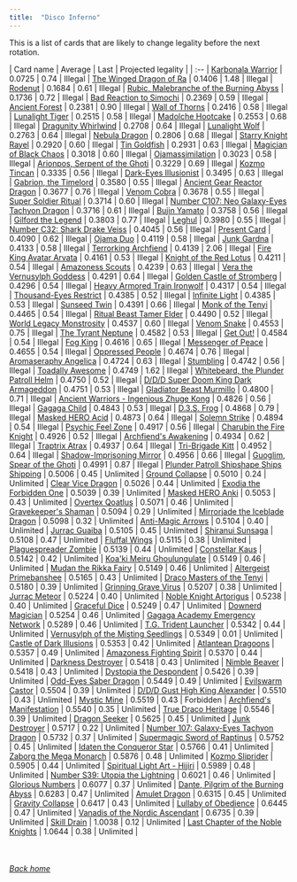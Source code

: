 ```yaml
---
title:  "Disco Inferno"
---
```


This is a list of cards that are likely to change legality before the next rotation.

| Card name | Average | Last | Projected legality |
| :-- |
[Karbonala Warrior](https://db.ygoprodeck.com/card/?search=Karbonala%20Warrior) | 0.0725 | 0.74 | Illegal |
[The Winged Dragon of Ra](https://db.ygoprodeck.com/card/?search=The%20Winged%20Dragon%20of%20Ra) | 0.1406 | 1.48 | Illegal |
[Rodenut](https://db.ygoprodeck.com/card/?search=Rodenut) | 0.1684 | 0.61 | Illegal |
[Rubic, Malebranche of the Burning Abyss](https://db.ygoprodeck.com/card/?search=Rubic,%20Malebranche%20of%20the%20Burning%20Abyss) | 0.1736 | 0.72 | Illegal |
[Bad Reaction to Simochi](https://db.ygoprodeck.com/card/?search=Bad%20Reaction%20to%20Simochi) | 0.2369 | 0.59 | Illegal |
[Ancient Forest](https://db.ygoprodeck.com/card/?search=Ancient%20Forest) | 0.2381 | 0.90 | Illegal |
[Wall of Thorns](https://db.ygoprodeck.com/card/?search=Wall%20of%20Thorns) | 0.2416 | 0.58 | Illegal |
[Lunalight Tiger](https://db.ygoprodeck.com/card/?search=Lunalight%20Tiger) | 0.2515 | 0.58 | Illegal |
[Madolche Hootcake](https://db.ygoprodeck.com/card/?search=Madolche%20Hootcake) | 0.2553 | 0.68 | Illegal |
[Dragunity Whirlwind](https://db.ygoprodeck.com/card/?search=Dragunity%20Whirlwind) | 0.2708 | 0.64 | Illegal |
[Lunalight Wolf](https://db.ygoprodeck.com/card/?search=Lunalight%20Wolf) | 0.2763 | 0.64 | Illegal |
[Nebula Dragon](https://db.ygoprodeck.com/card/?search=Nebula%20Dragon) | 0.2806 | 0.68 | Illegal |
[Starry Knight Rayel](https://db.ygoprodeck.com/card/?search=Starry%20Knight%20Rayel) | 0.2920 | 0.60 | Illegal |
[Tin Goldfish](https://db.ygoprodeck.com/card/?search=Tin%20Goldfish) | 0.2931 | 0.63 | Illegal |
[Magician of Black Chaos](https://db.ygoprodeck.com/card/?search=Magician%20of%20Black%20Chaos) | 0.3018 | 0.60 | Illegal |
[Ojamassimilation](https://db.ygoprodeck.com/card/?search=Ojamassimilation) | 0.3023 | 0.58 | Illegal |
[Arionpos, Serpent of the Ghoti](https://db.ygoprodeck.com/card/?search=Arionpos,%20Serpent%20of%20the%20Ghoti) | 0.3229 | 0.69 | Illegal |
[Kozmo Tincan](https://db.ygoprodeck.com/card/?search=Kozmo%20Tincan) | 0.3335 | 0.56 | Illegal |
[Dark-Eyes Illusionist](https://db.ygoprodeck.com/card/?search=Dark-Eyes%20Illusionist) | 0.3495 | 0.63 | Illegal |
[Gabrion, the Timelord](https://db.ygoprodeck.com/card/?search=Gabrion,%20the%20Timelord) | 0.3580 | 0.55 | Illegal |
[Ancient Gear Reactor Dragon](https://db.ygoprodeck.com/card/?search=Ancient%20Gear%20Reactor%20Dragon) | 0.3677 | 0.76 | Illegal |
[Venom Cobra](https://db.ygoprodeck.com/card/?search=Venom%20Cobra) | 0.3678 | 0.55 | Illegal |
[Super Soldier Ritual](https://db.ygoprodeck.com/card/?search=Super%20Soldier%20Ritual) | 0.3714 | 0.60 | Illegal |
[Number C107: Neo Galaxy-Eyes Tachyon Dragon](https://db.ygoprodeck.com/card/?search=Number%20C107:%20Neo%20Galaxy-Eyes%20Tachyon%20Dragon) | 0.3716 | 0.61 | Illegal |
[Bujin Yamato](https://db.ygoprodeck.com/card/?search=Bujin%20Yamato) | 0.3758 | 0.56 | Illegal |
[Gilford the Legend](https://db.ygoprodeck.com/card/?search=Gilford%20the%20Legend) | 0.3803 | 0.77 | Illegal |
[Leghul](https://db.ygoprodeck.com/card/?search=Leghul) | 0.3980 | 0.55 | Illegal |
[Number C32: Shark Drake Veiss](https://db.ygoprodeck.com/card/?search=Number%20C32:%20Shark%20Drake%20Veiss) | 0.4045 | 0.56 | Illegal |
[Present Card](https://db.ygoprodeck.com/card/?search=Present%20Card) | 0.4090 | 0.62 | Illegal |
[Ojama Duo](https://db.ygoprodeck.com/card/?search=Ojama%20Duo) | 0.4119 | 0.58 | Illegal |
[Junk Gardna](https://db.ygoprodeck.com/card/?search=Junk%20Gardna) | 0.4133 | 0.58 | Illegal |
[Terrorking Archfiend](https://db.ygoprodeck.com/card/?search=Terrorking%20Archfiend) | 0.4139 | 2.06 | Illegal |
[Fire King Avatar Arvata](https://db.ygoprodeck.com/card/?search=Fire%20King%20Avatar%20Arvata) | 0.4161 | 0.53 | Illegal |
[Knight of the Red Lotus](https://db.ygoprodeck.com/card/?search=Knight%20of%20the%20Red%20Lotus) | 0.4211 | 0.54 | Illegal |
[Amazoness Scouts](https://db.ygoprodeck.com/card/?search=Amazoness%20Scouts) | 0.4239 | 0.63 | Illegal |
[Vera the Vernusylph Goddess](https://db.ygoprodeck.com/card/?search=Vera%20the%20Vernusylph%20Goddess) | 0.4291 | 0.64 | Illegal |
[Golden Castle of Stromberg](https://db.ygoprodeck.com/card/?search=Golden%20Castle%20of%20Stromberg) | 0.4296 | 0.54 | Illegal |
[Heavy Armored Train Ironwolf](https://db.ygoprodeck.com/card/?search=Heavy%20Armored%20Train%20Ironwolf) | 0.4317 | 0.54 | Illegal |
[Thousand-Eyes Restrict](https://db.ygoprodeck.com/card/?search=Thousand-Eyes%20Restrict) | 0.4385 | 0.52 | Illegal |
[Infinite Light](https://db.ygoprodeck.com/card/?search=Infinite%20Light) | 0.4385 | 0.53 | Illegal |
[Sunseed Twin](https://db.ygoprodeck.com/card/?search=Sunseed%20Twin) | 0.4391 | 0.66 | Illegal |
[Monk of the Tenyi](https://db.ygoprodeck.com/card/?search=Monk%20of%20the%20Tenyi) | 0.4465 | 0.54 | Illegal |
[Ritual Beast Tamer Elder](https://db.ygoprodeck.com/card/?search=Ritual%20Beast%20Tamer%20Elder) | 0.4490 | 0.52 | Illegal |
[World Legacy Monstrosity](https://db.ygoprodeck.com/card/?search=World%20Legacy%20Monstrosity) | 0.4537 | 0.60 | Illegal |
[Venom Snake](https://db.ygoprodeck.com/card/?search=Venom%20Snake) | 0.4553 | 0.75 | Illegal |
[The Tyrant Neptune](https://db.ygoprodeck.com/card/?search=The%20Tyrant%20Neptune) | 0.4582 | 0.53 | Illegal |
[Get Out!](https://db.ygoprodeck.com/card/?search=Get%20Out!) | 0.4584 | 0.54 | Illegal |
[Fog King](https://db.ygoprodeck.com/card/?search=Fog%20King) | 0.4616 | 0.65 | Illegal |
[Messenger of Peace](https://db.ygoprodeck.com/card/?search=Messenger%20of%20Peace) | 0.4655 | 0.54 | Illegal |
[Oppressed People](https://db.ygoprodeck.com/card/?search=Oppressed%20People) | 0.4674 | 0.76 | Illegal |
[Aromaseraphy Angelica](https://db.ygoprodeck.com/card/?search=Aromaseraphy%20Angelica) | 0.4724 | 0.63 | Illegal |
[Stumbling](https://db.ygoprodeck.com/card/?search=Stumbling) | 0.4742 | 0.56 | Illegal |
[Toadally Awesome](https://db.ygoprodeck.com/card/?search=Toadally%20Awesome) | 0.4749 | 1.62 | Illegal |
[Whitebeard, the Plunder Patroll Helm](https://db.ygoprodeck.com/card/?search=Whitebeard,%20the%20Plunder%20Patroll%20Helm) | 0.4750 | 0.52 | Illegal |
[D/D/D Super Doom King Dark Armageddon](https://db.ygoprodeck.com/card/?search=D/D/D%20Super%20Doom%20King%20Dark%20Armageddon) | 0.4751 | 0.53 | Illegal |
[Gladiator Beast Murmillo](https://db.ygoprodeck.com/card/?search=Gladiator%20Beast%20Murmillo) | 0.4800 | 0.71 | Illegal |
[Ancient Warriors - Ingenious Zhuge Kong](https://db.ygoprodeck.com/card/?search=Ancient%20Warriors%20-%20Ingenious%20Zhuge%20Kong) | 0.4826 | 0.56 | Illegal |
[Gagaga Child](https://db.ygoprodeck.com/card/?search=Gagaga%20Child) | 0.4843 | 0.53 | Illegal |
[D.3.S. Frog](https://db.ygoprodeck.com/card/?search=D.3.S.%20Frog) | 0.4868 | 0.79 | Illegal |
[Masked HERO Acid](https://db.ygoprodeck.com/card/?search=Masked%20HERO%20Acid) | 0.4873 | 0.64 | Illegal |
[Solemn Strike](https://db.ygoprodeck.com/card/?search=Solemn%20Strike) | 0.4894 | 0.54 | Illegal |
[Psychic Feel Zone](https://db.ygoprodeck.com/card/?search=Psychic%20Feel%20Zone) | 0.4917 | 0.56 | Illegal |
[Charubin the Fire Knight](https://db.ygoprodeck.com/card/?search=Charubin%20the%20Fire%20Knight) | 0.4926 | 0.52 | Illegal |
[Archfiend's Awakening](https://db.ygoprodeck.com/card/?search=Archfiend's%20Awakening) | 0.4934 | 0.62 | Illegal |
[Traptrix Atrax](https://db.ygoprodeck.com/card/?search=Traptrix%20Atrax) | 0.4937 | 0.64 | Illegal |
[Tri-Brigade Kitt](https://db.ygoprodeck.com/card/?search=Tri-Brigade%20Kitt) | 0.4952 | 0.64 | Illegal |
[Shadow-Imprisoning Mirror](https://db.ygoprodeck.com/card/?search=Shadow-Imprisoning%20Mirror) | 0.4956 | 0.66 | Illegal |
[Guoglim, Spear of the Ghoti](https://db.ygoprodeck.com/card/?search=Guoglim,%20Spear%20of%20the%20Ghoti) | 0.4991 | 0.87 | Illegal |
[Plunder Patroll Shipshape Ships Shipping](https://db.ygoprodeck.com/card/?search=Plunder%20Patroll%20Shipshape%20Ships%20Shipping) | 0.5006 | 0.45 | Unlimited |
[Ground Collapse](https://db.ygoprodeck.com/card/?search=Ground%20Collapse) | 0.5010 | 0.24 | Unlimited |
[Clear Vice Dragon](https://db.ygoprodeck.com/card/?search=Clear%20Vice%20Dragon) | 0.5026 | 0.44 | Unlimited |
[Exodia the Forbidden One](https://db.ygoprodeck.com/card/?search=Exodia%20the%20Forbidden%20One) | 0.5039 | 0.39 | Unlimited |
[Masked HERO Anki](https://db.ygoprodeck.com/card/?search=Masked%20HERO%20Anki) | 0.5053 | 0.43 | Unlimited |
[Overtex Qoatlus](https://db.ygoprodeck.com/card/?search=Overtex%20Qoatlus) | 0.5071 | 0.46 | Unlimited |
[Gravekeeper's Shaman](https://db.ygoprodeck.com/card/?search=Gravekeeper's%20Shaman) | 0.5094 | 0.29 | Unlimited |
[Mirrorjade the Iceblade Dragon](https://db.ygoprodeck.com/card/?search=Mirrorjade%20the%20Iceblade%20Dragon) | 0.5098 | 0.32 | Unlimited |
[Anti-Magic Arrows](https://db.ygoprodeck.com/card/?search=Anti-Magic%20Arrows) | 0.5104 | 0.40 | Unlimited |
[Jurrac Guaiba](https://db.ygoprodeck.com/card/?search=Jurrac%20Guaiba) | 0.5105 | 0.45 | Unlimited |
[Shiranui Sunsaga](https://db.ygoprodeck.com/card/?search=Shiranui%20Sunsaga) | 0.5108 | 0.47 | Unlimited |
[Fluffal Wings](https://db.ygoprodeck.com/card/?search=Fluffal%20Wings) | 0.5115 | 0.38 | Unlimited |
[Plaguespreader Zombie](https://db.ygoprodeck.com/card/?search=Plaguespreader%20Zombie) | 0.5139 | 0.44 | Unlimited |
[Constellar Kaus](https://db.ygoprodeck.com/card/?search=Constellar%20Kaus) | 0.5142 | 0.42 | Unlimited |
[Koa'ki Meiru Ghoulungulate](https://db.ygoprodeck.com/card/?search=Koa'ki%20Meiru%20Ghoulungulate) | 0.5149 | 0.46 | Unlimited |
[Mudan the Rikka Fairy](https://db.ygoprodeck.com/card/?search=Mudan%20the%20Rikka%20Fairy) | 0.5149 | 0.46 | Unlimited |
[Altergeist Primebanshee](https://db.ygoprodeck.com/card/?search=Altergeist%20Primebanshee) | 0.5165 | 0.43 | Unlimited |
[Draco Masters of the Tenyi](https://db.ygoprodeck.com/card/?search=Draco%20Masters%20of%20the%20Tenyi) | 0.5180 | 0.39 | Unlimited |
[Grinning Grave Virus](https://db.ygoprodeck.com/card/?search=Grinning%20Grave%20Virus) | 0.5207 | 0.38 | Unlimited |
[Jurrac Meteor](https://db.ygoprodeck.com/card/?search=Jurrac%20Meteor) | 0.5224 | 0.40 | Unlimited |
[Noble Knight Artorigus](https://db.ygoprodeck.com/card/?search=Noble%20Knight%20Artorigus) | 0.5238 | 0.40 | Unlimited |
[Graceful Dice](https://db.ygoprodeck.com/card/?search=Graceful%20Dice) | 0.5249 | 0.47 | Unlimited |
[Downerd Magician](https://db.ygoprodeck.com/card/?search=Downerd%20Magician) | 0.5254 | 0.46 | Unlimited |
[Gagaga Academy Emergency Network](https://db.ygoprodeck.com/card/?search=Gagaga%20Academy%20Emergency%20Network) | 0.5289 | 0.46 | Unlimited |
[T.G. Trident Launcher](https://db.ygoprodeck.com/card/?search=T.G.%20Trident%20Launcher) | 0.5342 | 0.44 | Unlimited |
[Vernusylph of the Misting Seedlings](https://db.ygoprodeck.com/card/?search=Vernusylph%20of%20the%20Misting%20Seedlings) | 0.5349 | 0.01 | Unlimited |
[Castle of Dark Illusions](https://db.ygoprodeck.com/card/?search=Castle%20of%20Dark%20Illusions) | 0.5353 | 0.42 | Unlimited |
[Atlantean Dragoons](https://db.ygoprodeck.com/card/?search=Atlantean%20Dragoons) | 0.5357 | 0.49 | Unlimited |
[Amazoness Fighting Spirit](https://db.ygoprodeck.com/card/?search=Amazoness%20Fighting%20Spirit) | 0.5370 | 0.44 | Unlimited |
[Darkness Destroyer](https://db.ygoprodeck.com/card/?search=Darkness%20Destroyer) | 0.5418 | 0.43 | Unlimited |
[Nimble Beaver](https://db.ygoprodeck.com/card/?search=Nimble%20Beaver) | 0.5418 | 0.43 | Unlimited |
[Dystopia the Despondent](https://db.ygoprodeck.com/card/?search=Dystopia%20the%20Despondent) | 0.5426 | 0.39 | Unlimited |
[Odd-Eyes Saber Dragon](https://db.ygoprodeck.com/card/?search=Odd-Eyes%20Saber%20Dragon) | 0.5449 | 0.49 | Unlimited |
[Evilswarm Castor](https://db.ygoprodeck.com/card/?search=Evilswarm%20Castor) | 0.5504 | 0.39 | Unlimited |
[D/D/D Gust High King Alexander](https://db.ygoprodeck.com/card/?search=D/D/D%20Gust%20High%20King%20Alexander) | 0.5510 | 0.43 | Unlimited |
[Mystic Mine](https://db.ygoprodeck.com/card/?search=Mystic%20Mine) | 0.5519 | 0.43 | Forbidden |
[Archfiend's Manifestation](https://db.ygoprodeck.com/card/?search=Archfiend's%20Manifestation) | 0.5540 | 0.35 | Unlimited |
[True Draco Heritage](https://db.ygoprodeck.com/card/?search=True%20Draco%20Heritage) | 0.5546 | 0.39 | Unlimited |
[Dragon Seeker](https://db.ygoprodeck.com/card/?search=Dragon%20Seeker) | 0.5625 | 0.45 | Unlimited |
[Junk Destroyer](https://db.ygoprodeck.com/card/?search=Junk%20Destroyer) | 0.5717 | 0.22 | Unlimited |
[Number 107: Galaxy-Eyes Tachyon Dragon](https://db.ygoprodeck.com/card/?search=Number%20107:%20Galaxy-Eyes%20Tachyon%20Dragon) | 0.5732 | 0.37 | Unlimited |
[Supermagic Sword of Raptinus](https://db.ygoprodeck.com/card/?search=Supermagic%20Sword%20of%20Raptinus) | 0.5752 | 0.45 | Unlimited |
[Idaten the Conqueror Star](https://db.ygoprodeck.com/card/?search=Idaten%20the%20Conqueror%20Star) | 0.5766 | 0.41 | Unlimited |
[Zaborg the Mega Monarch](https://db.ygoprodeck.com/card/?search=Zaborg%20the%20Mega%20Monarch) | 0.5876 | 0.48 | Unlimited |
[Kozmo Sliprider](https://db.ygoprodeck.com/card/?search=Kozmo%20Sliprider) | 0.5905 | 0.44 | Unlimited |
[Spiritual Light Art - Hijiri](https://db.ygoprodeck.com/card/?search=Spiritual%20Light%20Art%20-%20Hijiri) | 0.5989 | 0.48 | Unlimited |
[Number S39: Utopia the Lightning](https://db.ygoprodeck.com/card/?search=Number%20S39:%20Utopia%20the%20Lightning) | 0.6021 | 0.46 | Unlimited |
[Glorious Numbers](https://db.ygoprodeck.com/card/?search=Glorious%20Numbers) | 0.6077 | 0.37 | Unlimited |
[Dante, Pilgrim of the Burning Abyss](https://db.ygoprodeck.com/card/?search=Dante,%20Pilgrim%20of%20the%20Burning%20Abyss) | 0.6283 | 0.47 | Unlimited |
[Amulet Dragon](https://db.ygoprodeck.com/card/?search=Amulet%20Dragon) | 0.6315 | 0.45 | Unlimited |
[Gravity Collapse](https://db.ygoprodeck.com/card/?search=Gravity%20Collapse) | 0.6417 | 0.43 | Unlimited |
[Lullaby of Obedience](https://db.ygoprodeck.com/card/?search=Lullaby%20of%20Obedience) | 0.6445 | 0.47 | Unlimited |
[Vanadis of the Nordic Ascendant](https://db.ygoprodeck.com/card/?search=Vanadis%20of%20the%20Nordic%20Ascendant) | 0.6735 | 0.39 | Unlimited |
[Skill Drain](https://db.ygoprodeck.com/card/?search=Skill%20Drain) | 1.0038 | 0.12 | Unlimited |
[Last Chapter of the Noble Knights](https://db.ygoprodeck.com/card/?search=Last%20Chapter%20of%20the%20Noble%20Knights) | 1.0644 | 0.38 | Unlimited |

<br>

###### [Back home](index)